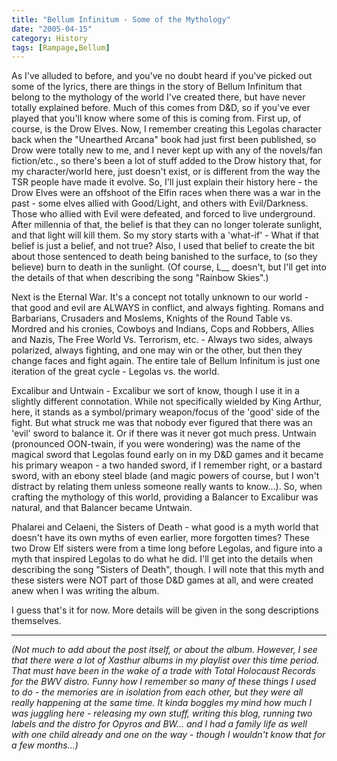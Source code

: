 ```yaml
---
title: "Bellum Infinitum - Some of the Mythology"
date: "2005-04-15"
category: History
tags: [Rampage,Bellum]
---
```


As I've alluded to before, and you've no doubt heard if you've picked out some of the lyrics, there are things in the story of Bellum Infinitum that belong to the mythology of the world I've created there, but have never totally explained before. Much of this comes from D&D, so if you've ever played that you'll know where some of this is coming from. First up, of course, is the Drow Elves. Now, I remember creating this Legolas character back when the "Unearthed Arcana" book had just first been published, so Drow were totally new to me, and I never kept up with any of the novels/fan fiction/etc., so there's been a lot of stuff added to the Drow history that, for my character/world here, just doesn't exist, or is different from the way the TSR people have made it evolve. So, I'll just explain their history here - the Drow Elves were an offshoot of the Elfin races when there was a war in the past - some elves allied with Good/Light, and others with Evil/Darkness. Those who allied with Evil were defeated, and forced to live underground. After millennia of that, the belief is that they can no longer tolerate sunlight, and that light will kill them. So my story starts with a 'what-if' - What if that belief is just a belief, and not true? Also, I used that belief to create the bit about those sentenced to death being banished to the surface, to (so they believe) burn to death in the sunlight. (Of course, L\_\_ doesn't, but I'll get into the details of that when describing the song "Rainbow Skies".)

Next is the Eternal War. It's a concept not totally unknown to our world - that good and evil are ALWAYS in conflict, and always fighting. Romans and Barbarians, Crusaders and Moslems, Knights of the Round Table vs. Mordred and his cronies, Cowboys and Indians, Cops and Robbers, Allies and Nazis, The Free World Vs. Terrorism, etc. - Always two sides, always polarized, always fighting, and one may win or the other, but then they change faces and fight again. The entire tale of Bellum Infinitum is just one iteration of the great cycle - Legolas vs. the world.

Excalibur and Untwain - Excalibur we sort of know, though I use it in a slightly different connotation. While not specifically wielded by King Arthur, here, it stands as a symbol/primary weapon/focus of the 'good' side of the fight. But what struck me was that nobody ever figured that there was an 'evil' sword to balance it. Or if there was it never got much press. Untwain (pronounced OON-twain, if you were wondering) was the name of the magical sword that Legolas found early on in my D&D games and it became his primary weapon - a two handed sword, if I remember right, or a bastard sword, with an ebony steel blade (and magic powers of course, but I won't distract by relating them unless someone really wants to know...). So, when crafting the mythology of this world, providing a Balancer to Excalibur was natural, and that Balancer became Untwain.

Phalarei and Celaeni, the Sisters of Death - what good is a myth world that doesn't have its own myths of even earlier, more forgotten times? These two Drow Elf sisters were from a time long before Legolas, and figure into a myth that inspired Legolas to do what he did. I'll get into the details when describing the song "Sisters of Death", though. I will note that this myth and these sisters were NOT part of those D&D games at all, and were created anew when I was writing the album.

I guess that's it for now. More details will be given in the song descriptions themselves.

***

*(Not much to add about the post itself, or about the album. However, I see that there were a lot of Xasthur albums in my playlist over this time period. That must have been in the wake of a trade with Total Holocaust Records for the BWV distro. Funny how I remember so many of these things I used to do - the memories are in isolation from each other, but they were all really happening at the same time. It kinda boggles my mind how much I was juggling here - releasing my own stuff, writing this blog, running two labels and the distro for Opyros and BW... and I had a family life as well with one child already and one on the way - though I wouldn't know that for a few months...)*
